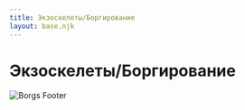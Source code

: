 ```yaml
---
title: Экзоскелеты/Боргирование
layout: base.njk
---
```


# Экзоскелеты/Боргирование

<img src="{{ '/images/content/chrome/borgs/borgs-footer.png' | url }}" alt="Borgs Footer" class="footer-image" />